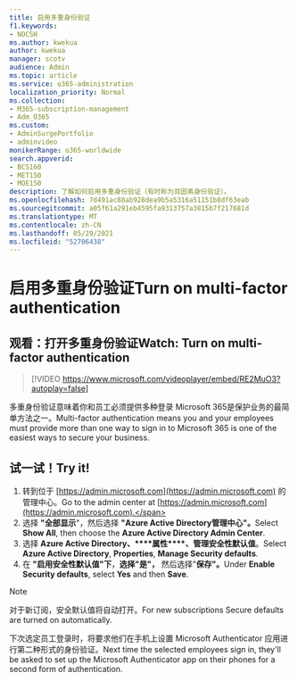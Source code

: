 ```yaml
---
title: 启用多重身份验证
f1.keywords:
- NOCSH
ms.author: kwekua
author: kwekua
manager: scotv
audience: Admin
ms.topic: article
ms.service: o365-administration
localization_priority: Normal
ms.collection:
- M365-subscription-management
- Adm_O365
ms.custom:
- AdminSurgePortfolio
- adminvideo
monikerRange: o365-worldwide
search.appverid:
- BCS160
- MET150
- MOE150
description: 了解如何启用多重身份验证（有时称为双因素身份验证）。
ms.openlocfilehash: 7d491ac88ab928dea9b5a5316a51151b8df63eab
ms.sourcegitcommit: a05f61a291eb4595fa9313757a3815b7f217681d
ms.translationtype: MT
ms.contentlocale: zh-CN
ms.lasthandoff: 05/29/2021
ms.locfileid: "52706438"
---
```

# <a name="turn-on-multi-factor-authentication"></a><span data-ttu-id="97169-103">启用多重身份验证</span><span class="sxs-lookup"><span data-stu-id="97169-103">Turn on multi-factor authentication</span></span>

## <a name="watch-turn-on-multi-factor-authentication"></a><span data-ttu-id="97169-104">观看：打开多重身份验证</span><span class="sxs-lookup"><span data-stu-id="97169-104">Watch: Turn on multi-factor authentication</span></span>

> [!VIDEO https://www.microsoft.com/videoplayer/embed/RE2MuO3?autoplay=false]

<span data-ttu-id="97169-105">多重身份验证意味着你和员工必须提供多种登录 Microsoft 365是保护业务的最简单方法之一。</span><span class="sxs-lookup"><span data-stu-id="97169-105">Multi-factor authentication means you and your employees must provide more than one way to sign in to Microsoft 365 is one of the easiest ways to secure your business.</span></span>

## <a name="try-it"></a><span data-ttu-id="97169-106">试一试！</span><span class="sxs-lookup"><span data-stu-id="97169-106">Try it!</span></span>

1. <span data-ttu-id="97169-107">转到位于 [https://admin.microsoft.com](https://admin.microsoft.com) 的管理中心。</span><span class="sxs-lookup"><span data-stu-id="97169-107">Go to the admin center at [https://admin.microsoft.com](https://admin.microsoft.com).</span></span>
1. <span data-ttu-id="97169-108">选择 **"全部显示**"，然后选择 **"Azure Active Directory管理中心"。**</span><span class="sxs-lookup"><span data-stu-id="97169-108">Select  **Show All**, then choose the **Azure Active Directory Admin Center**.</span></span>
1. <span data-ttu-id="97169-109">选择 **Azure Active Directory、\*\*\*\*属性\*\*\*\*、管理安全性默认值**。</span><span class="sxs-lookup"><span data-stu-id="97169-109">Select **Azure Active Directory**, **Properties**, **Manage Security defaults**.</span></span>
1. <span data-ttu-id="97169-110">在 **"启用安全性默认值"下**，**选择"是"，** 然后选择"**保存"。**</span><span class="sxs-lookup"><span data-stu-id="97169-110">Under **Enable Security defaults**, select **Yes** and then **Save**.</span></span>

> [!NOTE]
> <span data-ttu-id="97169-111">对于新订阅，安全默认值将自动打开。</span><span class="sxs-lookup"><span data-stu-id="97169-111">For new subscriptions Secure defaults are turned on automatically.</span></span>

<span data-ttu-id="97169-112">下次选定员工登录时，将要求他们在手机上设置 Microsoft Authenticator 应用进行第二种形式的身份验证。</span><span class="sxs-lookup"><span data-stu-id="97169-112">Next time the selected employees sign in, they'll be asked to set up the Microsoft Authenticator app on their phones for a second form of authentication.</span></span>
